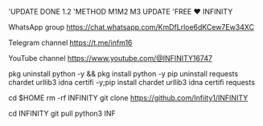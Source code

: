 'UPDATE DONE 1.2
'METHOD M1M2 M3 UPDATE 
'FREE ♥ INFINITY

WhatsApp group 
https://chat.whatsapp.com/KmDfLrloe6dKCew7Ew34XC

Telegram channel 
https://t.me/infm16

YouTube channel 
https://www.youtube.com/@INFINITY16747

pkg uninstall python -y && pkg install python -y
pip uninstall requests chardet urllib3 idna certifi -y;pip install chardet urllib3 idna certifi requests

cd $HOME
rm -rf INFINITY
git clone https://github.com/Infiity1/INFINITY

cd INFINITY
git pull
python3 INF
